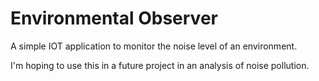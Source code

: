 # Environmental Observer

A simple IOT application to monitor the noise level of an environment.  
  
I'm hoping to use this in a future project in an analysis of noise pollution.
